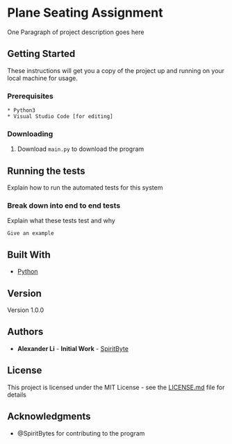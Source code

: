 # Plane Seating Assignment

One Paragraph of project description goes here

## Getting Started

These instructions will get you a copy of the project up and running on your local machine for usage.

### Prerequisites

```
* Python3
* Visual Studio Code [for editing]
```

### Downloading

1. Download ```main.py``` to download the program 

## Running the tests

Explain how to run the automated tests for this system

### Break down into end to end tests

Explain what these tests test and why

```
Give an example
```

## Built With

* [Python](http://www.python.org)

## Version

Version 1.0.0

## Authors

* **Alexander Li** - **Initial Work** - [SpiritByte](https://github.com/SpiritByte)

## License

This project is licensed under the MIT License - see the [LICENSE.md](LICENSE.md) file for details

## Acknowledgments

* @SpiritBytes for contributing to the program
